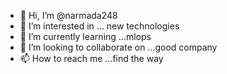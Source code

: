 - 👋 Hi, I’m @narmada248
- 👀 I’m interested in ... new technologies
- 🌱 I’m currently learning ...mlops
- 💞️ I’m looking to collaborate on ...good company
- 📫 How to reach me ...find the way

<!---
narmada248/narmada248 is a ✨ special ✨ repository because its `README.md` (this file) appears on your GitHub profile.
You can click the Preview link to take a look at your changes.
--->
